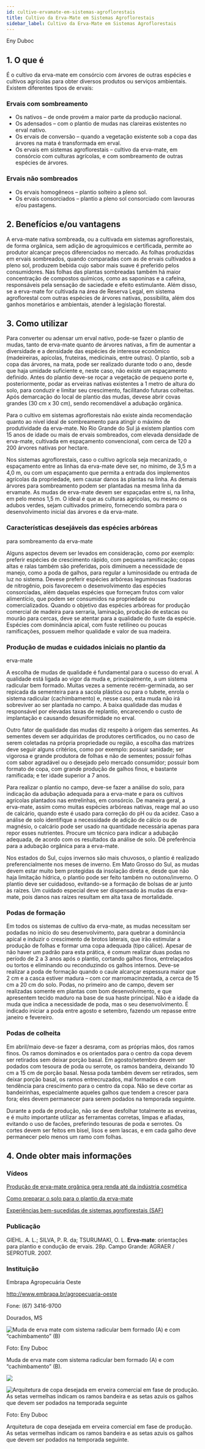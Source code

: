```yaml
---
id: cultivo-ervamate-em-sistemas-agroflorestais
title: Cultivo da Erva-Mate em Sistemas Agroflorestais
sidebar_label: Cultivo da Erva-Mate em Sistemas Agroflorestais
---
```


<div class="center-textArticle">Eny Duboc</div>

## **1. O que é**

É o cultivo da erva-mate em consórcio com árvores de outras
espécies e cultivos agrícolas para obter diversos produtos ou
serviços ambientais. Existem diferentes tipos de ervais:

### Ervais com sombreamento

- Os nativos – de onde provém a maior parte da produção
  nacional.
- Os adensados – com o plantio de mudas nas clareiras
  existentes no erval nativo.
- Os ervais de conversão – quando a vegetação existente sob a
  copa das árvores na mata é transformada em erval.
- Os ervais em sistemas agroflorestais – cultivo da erva-mate,
  em consórcio com culturas agrícolas, e com sombreamento
  de outras espécies de árvores.

### Ervais não sombreados

- Os ervais homogêneos – plantio solteiro a pleno sol.
- Os ervais consorciados – plantio a pleno sol consorciado com
  lavouras e/ou pastagens.

## **2. Benefícios e/ou vantagens**

A erva-mate nativa sombreada, ou a cultivada em sistemas
agroflorestais, de forma orgânica, sem adição de agroquímicos e
certificada, permite ao produtor alcançar preços diferenciados no
mercado. As folhas produzidas em ervais sombreados, quando
comparadas com as de ervais cultivados a pleno sol, produzem
bebida cujo sabor mais suave é preferido pelos consumidores.
Nas folhas das plantas sombreadas também há maior
concentração de compostos químicos, como as saponinas e a
cafeína, responsáveis pela sensação de saciedade e efeito
estimulante. Além disso, se a erva-mate for cultivada na área de
Reserva Legal, em sistema agroflorestal com outras espécies de
árvores nativas, possibilita, além dos ganhos monetários e
ambientais, atender à legislação florestal.

## **3. Como utilizar**

Para converter ou adensar um erval nativo, pode-se fazer o plantio
de mudas, tanto de erva-mate quanto de árvores nativas, a fim de
aumentar a diversidade e a densidade das espécies de interesse
econômico (madeireiras, apícolas, fruteiras, medicinais, entre
outras). O plantio, sob a copa das árvores, na mata, pode ser
realizado durante todo o ano, desde que haja umidade suficiente e,
neste caso, não existe um espaçamento definido. Antes do plantio
deve-se roçar a vegetação de pequeno porte e, posteriormente,
podar as erveiras nativas existentes a 1 metro de altura do solo,
para conduzir e limitar seu crescimento, facilitando futuras
colheitas. Após demarcação do local de plantio das mudas, devese abrir covas grandes (30 cm x 30 cm), sendo recomendável a
adubação orgânica.

Para o cultivo em sistemas agroflorestais não existe ainda
recomendação quanto ao nível ideal de sombreamento para
atingir o máximo de produtividade da erva-mate. No Rio Grande do
Sul já existem plantios com 15 anos de idade ou mais de ervais
sombreados, com elevada densidade de erva-mate, cultivada em
espaçamento convencional, com cerca de 120 a 200 árvores
nativas por hectare.

Nos sistemas agroflorestais, caso o cultivo agrícola seja
mecanizado, o espaçamento entre as linhas da erva-mate deve
ser, no mínimo, de 3,5 m a 4,0 m, ou com um espaçamento que
permita a entrada dos implementos agrícolas da propriedade,
sem causar danos às plantas na linha. As demais árvores para
sombreamento podem ser plantadas na mesma linha da ervamate. As mudas de erva-mate devem ser espaçadas entre si, na
linha, em pelo menos 1,5 m. O ideal é que as culturas agrícolas,
ou mesmo os adubos verdes, sejam cultivados primeiro,
fornecendo sombra para o desenvolvimento inicial das árvores e
da erva-mate.

### Características desejáveis das espécies arbóreas

para sombreamento da erva-mate

Alguns aspectos devem ser levados em consideração, como por
exemplo: preferir espécies de crescimento rápido, com pequena
ramificação; copas altas e ralas também são preferidas, pois
diminuem a necessidade de manejo, como a poda de galhos,
para regular a luminosidade ou entrada de luz no sistema. Devese preferir espécies arbóreas leguminosas fixadoras de
nitrogênio, pois favorecem o desenvolvimento das espécies
consorciadas, além daquelas espécies que forneçam frutos com
valor alimentício, que podem ser consumidos na propriedade ou
comercializados. Quando o objetivo das espécies arbóreas for
produção comercial de madeira para serraria, laminação,
produção de estacas ou mourão para cercas, deve se atentar
para a qualidade do fuste da espécie. Espécies com dominância
apical, com fuste retilíneo ou poucas ramificações, possuem
melhor qualidade e valor de sua madeira.

### Produção de mudas e cuidados iniciais no plantio da

erva-mate

A escolha de mudas de qualidade é fundamental para o sucesso
do erval. A qualidade está ligada ao vigor da muda e,
principalmente, a um sistema radicular bem formado. Muitas
vezes a semente recém-germinada, ao ser repicada da
sementeira para a sacola plástica ou para o tubete, enrola o
sistema radicular (cachimbamento) e, nesse caso, esta muda
não irá sobreviver ao ser plantada no campo. A baixa qualidade
das mudas é responsável por elevadas taxas de replantio,
encarecendo o custo de implantação e causando desuniformidade no erval.

Outro fator de qualidade das mudas diz respeito à origem das
sementes. As sementes devem ser adquiridas de produtores
certificados, ou no caso de serem coletadas na própria
propriedade ou região, a escolha das matrizes deve seguir
alguns critérios, como por exemplo: possuir sanidade; ser
vigorosa e grande produtora de folhas e não de sementes;
possuir folhas com sabor agradável ou o desejado pelo mercado
consumidor; possuir bom formato de copa, com grande produção
de galhos finos, e bastante ramificada; e ter idade superior a 7
anos.

Para realizar o plantio no campo, deve-se fazer a análise do solo,
para indicação da adubação adequada para a erva-mate e para
os cultivos agrícolas plantados nas entrelinhas, em consórcio. De
maneira geral, a erva-mate, assim como muitas espécies
arbóreas nativas, reage mal ao uso de calcário, quando este é
usado para correção do pH ou da acidez. Caso a análise de solo
identifique a necessidade de adição de cálcio ou de magnésio, o
calcário pode ser usado na quantidade necessária apenas para
repor esses nutrientes. Procure um técnico para indicar a
adubação adequada, de acordo com os resultados da análise de
solo. Dê preferência para a adubação orgânica para a erva-mate.

Nos estados do Sul, cujos invernos são mais chuvosos, o plantio
é realizado preferencialmente nos meses de inverno. Em Mato
Grosso do Sul, as mudas devem estar muito bem protegidas da
insolação direta e, desde que não haja limitação hídrica, o plantio
pode ser feito também no outono/inverno. O plantio deve ser
cuidadoso, evitando-se a formação de bolsas de ar junto às
raízes. Um cuidado especial deve ser dispensado às mudas da
erva-mate, pois danos nas raízes resultam em alta taxa de
mortalidade.

### Podas de formação

Em todos os sistemas de cultivo da erva-mate, as mudas
necessitam ser podadas no início do seu desenvolvimento, para
quebrar a dominância apical e induzir o crescimento de brotos
laterais, que irão estimular a produção de folhas e formar uma
copa adequada (tipo cálice). Apesar de não haver um padrão
para esta prática, é comum realizar duas podas no período de 2 a
3 anos após o plantio, cortando galhos finos, entrelaçados ou
tortos e eliminando ou reconduzindo os galhos internos. Deve-se
realizar a poda de formação quando o caule alcançar espessura
maior que 2 cm e a casca estiver madura – com cor marromacinzentada, a cerca de 15 cm a 20 cm do solo. Podas, no
primeiro ano de campo, devem ser realizadas somente em
plantas com bom desenvolvimento, e que apresentem tecido
maduro na base de sua haste principal. Não é a idade da muda
que indica a necessidade de poda, mas o seu desenvolvimento.
É indicado iniciar a poda entre agosto e setembro, fazendo um
repasse entre janeiro e fevereiro.

### Podas de colheita

Em abril/maio deve-se fazer a desrama, com as próprias mãos,
dos ramos finos. Os ramos dominados e os orientados para o
centro da copa devem ser retirados sem deixar porção basal. Em
agosto/setembro devem ser podados com tesoura de poda ou
serrote, os ramos bandeira, deixando 10 cm a 15 cm de porção
basal. Nessa poda também devem ser retirados, sem deixar
porção basal, os ramos entrecruzados, mal formados e com
tendência para crescimento para o centro da copa. Não se deve
cortar as bandeirinhas, especialmente aqueles galhos que
tendem a crescer para fora; eles devem permanecer para serem
podados na temporada seguinte.

Durante a poda de produção, não se deve desfolhar totalmente
as erveiras, e é muito importante utilizar as ferramentas corretas,
limpas e afiadas, evitando o uso de facões, preferindo tesouras
de poda e serrotes. Os cortes devem ser feitos em bisel, lisos e
sem lascas, e em cada galho deve permanecer pelo menos um
ramo com folhas.

## 4. **Onde obter mais informações**

### Vídeos

[Produção de erva-mate orgânica gera renda até da indústria cosmética](https://bit.ly/2VSjwRV)

[Como preparar o solo para o plantio da erva-mate](https://bit.ly/3by5pln)

[Experiências bem-sucedidas de sistemas agroflorestais (SAF)](https://bit.ly/3bzT0n0)

### Publicação

GIEHL. A. L.; SILVA, P. R. da; TSURUMAKI, O. L. **Erva-mate**:
orientações para plantio e condução de ervais. 28p. Campo
Grande: AGRAER / SEPROTUR. 2007.

### Instituição

Embrapa Agropecuária Oeste

http://www.embrapa.br/agropecuaria-oeste

Fone: (67) 3416-9700

Dourados, MS

![Muda de erva mate com sistema radicular bem formado (A) e com “cachimbamento” (B)](img/docs/15_cultivo_erva_mate/FOTO_01.jpg)

Foto: Eny Duboc

<div className="center-textImage">
Muda de erva mate com sistema radicular bem formado (A)
e com “cachimbamento” (B). 
</div>

![](img/docs/15_cultivo_erva_mate/FOTO_02.jpg)

![Arquitetura de copa desejada em erveira comercial em fase de produção. As setas vermelhas indicam os ramos bandeira e as setas azuis os galhos que devem ser podados na temporada seguinte](img/docs/15_cultivo_erva_mate/FOTO_03.jpg)

Foto: Eny Duboc

<div className="center-textImage">
Arquitetura de copa desejada em erveira comercial em fase de produção.
As setas vermelhas indicam os ramos bandeira e as setas azuis
os galhos que devem ser podados na temporada seguinte.
</div>
